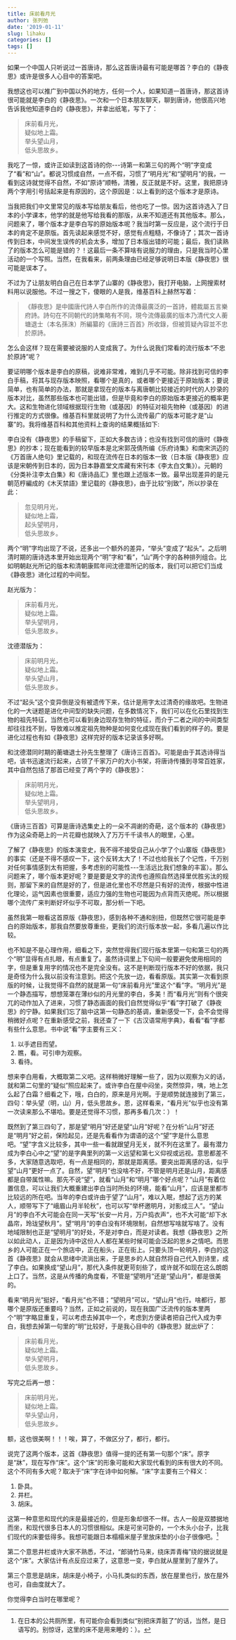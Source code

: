 ```yaml
---
title: 床前看月光
author: 张列弛
date: '2019-01-11'
slug: lihaku
categories: []
tags: []
---
```

如果一个中国人只听说过一首唐诗，那么这首唐诗最有可能是哪首？李白的《静夜思》或许是很多人心目中的答案吧。 

我想这也可以推广到中国以外的地方，任何一个人，如果知道一首唐诗，那这首诗很可能就是李白的《静夜思》。一次和一个日本朋友聊天，聊到唐诗，他很高兴地告诉我他知道李白的《静夜思》，并拿出纸笔，写下了：

> 床前看月光，  
疑似地上霜。  
举头望山月，   
低头思故乡。  

我吃了一惊，或许正如读到这首诗的你---诗第一和第三句的两个“明”字变成了“看”和“山”。都说习惯成自然，一点不假，习惯了“明月光”和“望明月”的我，一看到这诗就觉得不自然，不如“原诗”顺畅，清雅，反正就是不好。这里，我把原诗两个字用引号括起来是有原因的，这个原因是：以上看到的这个版本才是原诗。  

当我把我们中文里常见的版本写给朋友看后，他也吃了一惊。因为这首诗选入了日本的小学课本，他学的就是他写给我看的那版，从来不知道还有其他版本。那么，问题来了，哪个版本才是李白写的原始版本呢？我当时第一反应是，这个流行于日本的肯定不是原版。首先读起来感觉不好，感觉有点粗糙，不像诗了；其次一首诗传到日本，中间发生误传的机会太多，增加了日本版出错的可能；最后，我们读熟了的版本怎么可能是错的？！这最后一条不算啥有说服力的理由，只是我当时心里活动的一个写照。当然，在我看来，前两条理由已经足够说明日本版《静夜思》很可能是误本了。  

不过为了让朋友明白自己在日本学了山寨的《静夜思》，我打开电脑，上网搜索材料用以说服他。不过一搜之下，傻眼的人是我，维基百科上赫然写着：

> 《靜夜思》是中國唐代詩人李白所作的流傳最廣泛的一首詩，體裁屬五言樂府詩。詩句在不同朝代的詩集略有不同，現今流傳最廣的版本乃清代文人蘅塘退士（本名孫洙）所編纂的《唐詩三百首》所收錄，但被質疑內容並不忠於原詩。 

怎么会这样？现在需要被说服的人变成我了。为什么说我们常看的流行版本“不忠於原詩”呢？ 

要证明哪个版本是李白的原稿，说难非常难，难到几乎不可能。除非找到可信的李白手稿，将其与现存版本映照，看哪个是真的，或者哪个更接近于原始版本；要说简单，也有简单的办法，那就是拿现在的版本与离唐朝比较接近的时代的人抄录的版本对比，虽然那些版本也可能出错，但是毕竟和李白的原始版本更接近的概率更大。这和生物进化领域根据现行生物（或基因）的特征对祖先物种（或基因）的进行推定的方式很像。维基百科里就说明了为什么流传最广的版本可能才是“山寨”的。我将维基百科和其他资料上查询的结果概括如下:  

李白没有《静夜思》的手稿留下，正如大多数古诗；也没有找到可信的唐时《静夜思》的抄本；现在能看到的较早版本是北宋郭茂倩所编《乐府诗集》和南宋洪迈的《万首唐人绝句》里记载的，和现在流传在日本的版本一致（日本版《静夜思》应该是宋朝传到日本的，因为日本静嘉堂文库藏有宋刊本《李太白文集》）。元朝的《分类补注李太白集》和《唐诗品汇》里也跟上述版本一致。最早出现差异的是元朝范梈編成的《木天禁語》里记载的《静夜思》，由于比较“别致”，所以抄录在此：

> 忽见明月光，  
疑似地上霜，   
起头望明月，   
低头思故乡。  

两个“明”字均出现了不说，还多出一个额外的差异，“举头”变成了“起头”。之后明清时期的唐诗选本里开始出现两个“明”字和“看”，“山”两个字的各种排列组合。比如明朝赵光所记的版本和清朝康熙年间沈德潜所记的版本，我们可以把它们当成《静夜思》进化过程的中间型。 

赵光版为： 

> 床前看月光，  
疑似地上霜。  
举头望明月，  
低头思故乡。   

沈德潜版为： 

> 床前明月光，  
疑似地上霜。  
举头望山月，  
低头思故乡。  

不过“起头”这个变异倒是没有被遗传下来，估计是用字太过清奇的缘故吧。生物进化的一大谜题是进化中间型的缺失问题，在多数情况下，我们可以在化石里找到生物的祖先特征，当然也可以看到身边现存生物的特征，而介于二者之间的中间类型却往往找不到，导致难以推定祖先物种是如何变化成现在我们看到的样子的。要是进化过程也有如《静夜思》这样完好的版本记录该多好啊。 

和沈德潜同时期的蘅塘退士孙先生整理了《唐诗三百首》。可能是由于其选诗得当吧，该书迅速流行起来，占领了千家万户的大小书架，将唐诗传播到寻常百姓家，其中自然包括了那首已经变了两个字的《静夜思》： 

>  床前明月光，   
疑似地上霜。  
举头望明月，  
低头思故乡。  

《唐诗三百首》可算是唐诗选集史上的一朵不凋谢的奇葩，这个版本的《静夜思》作为这朵奇葩上的一片花瓣也就映入了万万千千读书人的眼里，心里。  

了解了《静夜思》的版本演变史，我不得不接受自己从小学了个山寨版《静夜思》的事实（还是不得不感叹一下，这个反转太大了！不过也给我长了个记性，千万别对任何事情感到太有把握，多考虑别的可能性---生活远比我们想象的丰富）。那么问题来了，哪个版本更好呢？要是要是文字的流传也遵照自然选择里优胜劣汰的规则，那留下来的自然是好的了，但是进化里也不尽然是只有好的流传，根据中性进化理论，运气因素也很重要，适应力强的生物也可能因为点背而灭绝呢。所以根据哪个流传广来判断好坏似乎不可取，那分析一下吧。

虽然我第一眼看这首原版《静夜思》，感到各种不通和别扭，但既然它很可能是李白的原始版本，那我自然要放尊重些，更我们的流行版本放一起，多看几遍以作比较。  

也不知是不是心理作用，细看之下，突然觉得我们现行版本里第一句和第三句的两个“明”显得有点扎眼，有点重复了。虽然诗词里上下句间一般要避免使用相同的字，但是重复用字的情况也不是完全没有。这不是判断现行版本不好的依据，我只是奇怪为什么我以前没有注意到。把这个先放一边，看看原版。其实第一次看到原版的时候，让我觉得不自然的就是第一句“床前看月光”里这个“看”字。“明月光”是一个静态描写，想想笼罩在薄纱似的月光里的李白，多美！而“看月光”则有个很突兀的动作加入了进来，习惯了静态画面的我们自然觉得似乎“看”字打破了《静夜思》的宁静。如果我们忘了脑中这第一句静态的基调，重新感受一下，会不会觉得稍微好点呢？在重新感受之前，我还查了一下《古汉语常用字典》，看看“看”字都有些什么意思。书中说“看”字主要有三义：  

1. 以手遮目而望。  
2. 瞧，看。可引申为观察。  
3. 看待。  

想来李白用看，大概取第二义吧。这样稍微好理解一些了，因为以观察为义的话，就和第二句里的“疑似”照应起来了。或许李白在屋中闷坐，突然惊异，咦，地上怎么起了白霜？细看之下，哦，白白的，原来是月光啊。于是顺势就连接到了第三，四句：举头望（明，山）月，低头思故乡。恩，这样看来，“看月光”似乎也没有第一次读来那么不堪哈。要是还觉得不习惯，那再多看几次：）！

既然到了第三四句了，那是望“明月”好还是望“山月”好呢？在分析“山月”好还是“明月”好之前，保险起见，还是先看看作为谓语的这个“望”字是什么意思吧。“望”字含义比较多，其中一些一看就跟望月无关，就不列在这里了。最有潜力成为李白心中之“望”的是字典里列的第一义远望和第七义仰视或远视。意思都差不多，大家随意选取吧，有一点是相同的，那就是距离感。要突出距离感的话，似乎望“山月”更好一点了。自然，望“明月”也没啥不好，不管是明月还是山月，距离感都是自带属性嘛。那先不说“望”，就看“山月”和“明月”哪个好点呢？“山月”有着位置信息，可以让我们大概重建出李白当时所处的环境，能看“山月”，应该是里都市比较远的所在吧。当年的李白或许由于望了“山月”，难以入眠，想起了远方的某人，顺带写下了“峨眉山月半轮秋”，也可以写“举杯邀明月，对影成三人”。“望山月”的李白不大可能会在同一天写“长安一片月，万户捣衣声”，也不大可能“却下水晶帘，玲珑望秋月”。望“明月”的李白没有环境限制，自然想写啥就写啥了。没有地域限制也正是“望明月”的好处，不是对李白，而是对读者。我想《静夜思》之所以如此动人，正是因为诗中这份人人都在某些时候可能会泛起的思乡之情吧。而思乡的人可能正在一个旅店中，正在船头，正在街上。只要头顶一轮明月，李白的这首《静夜思》就会从思绪中流淌出来，于是思乡的人就自然将自己代入到诗里，成了李白。如果换成“望山月”，那代入条件就更苛刻些了，或许就不如现在这么朗朗上口了。当然，这是从传播的角度看，不管是“望明月”还是“望山月”，都是很美的。   

看来“明月光”挺好，“看月光”也不错；“望明月”可以，“望山月”也行。啥都行，那哪个是原版还重要吗？当然，正如之前说的，现在我国广泛流传的版本里两个“明”字略显重复，可以考虑去掉其中一个，考虑到方便读者把自己代入成为李白，我想去掉第一句里的“明”比较好，于是我心目中的《静夜思》就出炉了：  


> 床前看月光，  
疑似地上霜。  
举头望明月，  
低头思故乡。  

写完之后再一想：  

> 床前明月光，   
疑似地上霜。  
举头望山月，  
低头思故乡。   

额，这也很美啊！！！唉，算了，不做区分了，都行，都行。   

说完了这两个版本，这首《静夜思》值得一提的还有第一句那个“床”。原字是“牀”，现在写作“床”。这个“床”的形象可能和大家现代看到的床有很大的不同。这个不同有多大呢？取决于“床”字在诗中如何解。“床”字主要有三个释义：  

1. 卧具。  
2. 井栏。  
3. 胡床。  

这第一种意思和现代的床是最接近的，但是形象却很不一样。古人一般是双膝据地而坐，和现代很多日本人的习惯很相似。床是可坐可卧的，一个木头小台子，比我们现代的床要低得多。我想可能跟日本榻榻米屋子里放床垫的小台子很像吧。[^1]   

第二个意思井栏或许大家不熟悉，不过，“郎骑竹马来，绕床弄青梅”绕的据说就是这个“床”。大家估计有点反应过来了，这意思一变，李白就从屋里到了屋外了。  

第三个意思是胡床，胡床是小椅子，小马扎类似的东西，放在屋里也行，放在屋外也可，自由度就大了。   

你觉得李白当时在哪里呢？


[^1]: 在日本的公共厕所里，有可能你会看到类似“别把床弄脏了”的话，当然，是日语写的。别惊讶，这里的床不是用来睡的：）。
